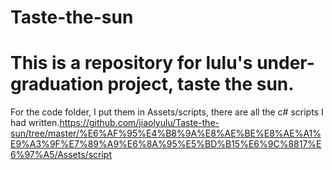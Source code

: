 # Taste-the-sun
This is a repository for lulu's under-graduation project, taste the sun.
====
For the code folder, I put them in Assets/scripts, there are all the c# scripts I had written.<https://github.com/jiaolyulu/Taste-the-sun/tree/master/%E6%AF%95%E4%B8%9A%E8%AE%BE%E8%AE%A1%E9%A3%9F%E7%89%A9%E6%8A%95%E5%BD%B15%E6%9C%8817%E6%97%A5/Assets/script>
